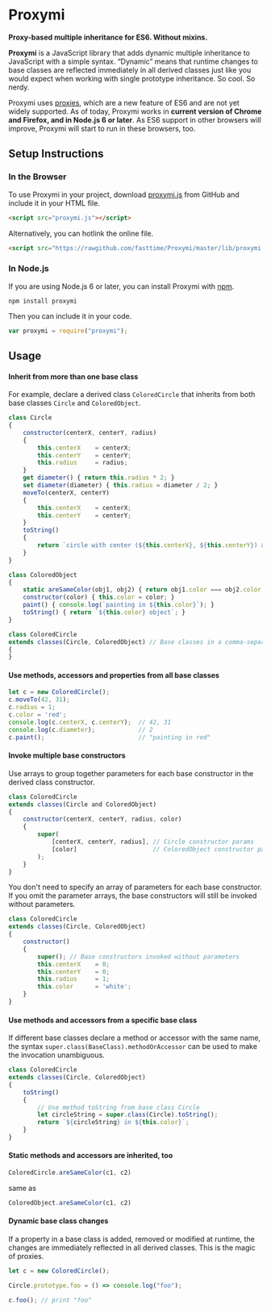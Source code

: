 # Proxymi

**Proxy-based multiple inheritance for ES6. Without mixins.**

**Proxymi** is a JavaScript library that adds dynamic multiple inheritance to JavaScript with a
simple syntax.
“Dynamic” means that runtime changes to base classes are reflected immediately in all derived
classes just like you would expect when working with single prototype inheritance.
So cool.
So nerdy.

Proxymi uses
[proxies](https://developer.mozilla.org/en-US/docs/Web/JavaScript/Reference/Global_Objects/Proxy),
which are a new feature of ES6 and are not yet widely supported.
As of today, Proxymi works in **current version of Chrome and Firefox, and in Node.js 6 or later**.
As ES6 support in other browsers will improve, Proxymi will start to run in these browsers, too.

## Setup Instructions

### In the Browser

To use Proxymi in your project, download
[proxymi.js](https://github.com/fasttime/Proximi/blob/master/lib/proxymi.js) from GitHub and
include it in your HTML file.

```html
<script src="proxymi.js"></script>
```

Alternatively, you can hotlink the online file.

```html
<script src="https://rawgithub.com/fasttime/Proxymi/master/lib/proxymi.js"></script>
```

### In Node.js

If you are using Node.js 6 or later, you can install Proxymi with [npm](https://www.npmjs.org).

```
npm install proxymi
```

Then you can include it in your code.

```js
var proxymi = require("proxymi");
```

## Usage

#### Inherit from more than one base class

For example, declare a derived class `ColoredCircle` that inherits from both base classes `Circle`
and `ColoredObject`.

```js
class Circle
{
    constructor(centerX, centerY, radius)
    {
        this.centerX    = centerX;
        this.centerY    = centerY;
        this.radius     = radius;
    }
    get diameter() { return this.radius * 2; }
    set diameter(diameter) { this.radius = diameter / 2; }
    moveTo(centerX, centerY)
    {
        this.centerX    = centerX;
        this.centerY    = centerY;
    }
    toString()
    {
        return `circle with center (${this.centerX}, ${this.centerY}) and radius ${this.radius}`;
    }
}

class ColoredObject
{
    static areSameColor(obj1, obj2) { return obj1.color === obj2.color; }
    constructor(color) { this.color = color; }
    paint() { console.log(`painting in ${this.color}`); }
    toString() { return `${this.color} object`; }
}

class ColoredCircle
extends classes(Circle, ColoredObject) // Base classes in a comma-separated list
{
}
```

#### Use methods, accessors and properties from all base classes

```js
let c = new ColoredCircle();
c.moveTo(42, 31);
c.radius = 1;
c.color = 'red';
console.log(c.centerX, c.centerY);  // 42, 31
console.log(c.diameter);            // 2
c.paint();                          // "painting in red"
```

#### Invoke multiple base constructors

Use arrays to group together parameters for each base constructor in the derived class constructor.

```js
class ColoredCircle
extends classes(Circle and ColoredObject)
{
    constructor(centerX, centerY, radius, color)
    {
        super(
            [centerX, centerY, radius], // Circle constructor params
            [color]                     // ColoredObject constructor params
        );
    }
}
```

You don't need to specify an array of parameters for each base constructor.
If you omit the parameter arrays, the base constructors will still be invoked without parameters.

```js
class ColoredCircle
extends classes(Circle, ColoredObject)
{
    constructor()
    {
        super(); // Base constructors invoked without parameters
        this.centerX    = 0;
        this.centerY    = 0;
        this.radius     = 1;
        this.color      = 'white';
    }
}
```

#### Use methods and accessors from a specific base class

If different base classes declare a method or accessor with the same name, the syntax
`super.class(BaseClass).methodOrAccessor` can be used to make the invocation unambiguous.

```js
class ColoredCircle
extends classes(Circle, ColoredObject)
{
    toString()
    {
        // Use method toString from base class Circle
        let circleString = super.class(Circle).toString();
        return `${circleString} in ${this.color}`;
    }
}
```

#### Static methods and accessors are inherited, too

```js
ColoredCircle.areSameColor(c1, c2)
```

same as

```js
ColoredObject.areSameColor(c1, c2)
```

#### Dynamic base class changes

If a property in a base class is added, removed or modified at runtime, the changes are immediately
reflected in all derived classes. This is the magic of proxies.

```js
let c = new ColoredCircle();

Circle.prototype.foo = () => console.log("foo");

c.foo(); // print "foo"
```
